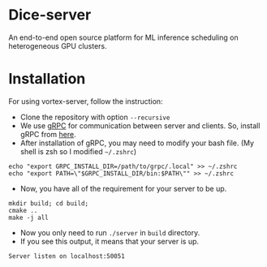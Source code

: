 # Dice-server
An end-to-end open source platform for ML inference scheduling on heterogeneous GPU clusters.

# Installation
For using vortex-server, follow the instruction: 
- Clone the repository with option `--recursive`
- We use [gRPC](https://grpc.io) for communication between server and clients. So, install gRPC from [here](https://grpc.io/docs/languages/cpp/quickstart/).
- After installation of gRPC, you may need to modify your bash file. (My shell is zsh so I modified `~/.zshrc`)

```
echo "export GRPC_INSTALL_DIR=/path/to/grpc/.local" >> ~/.zshrc
echo "export PATH=\"$GRPC_INSTALL_DIR/bin:$PATH\"" >> ~/.zshrc
 ```
- Now, you have all of the requirement for your server to be up.
```
mkdir build; cd build;
cmake ..
make -j all
```
- Now you only need to run `./server` in `build` directory.
- If you see this output, it means that your server is up.
```
Server listen on localhost:50051
```

